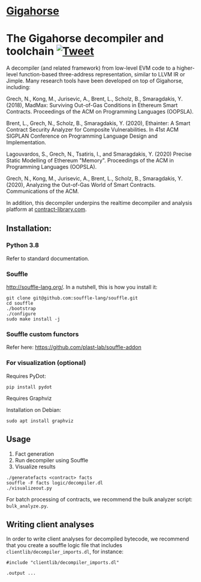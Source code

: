 [Gigahorse](https://vignette.wikia.nocookie.net/roadwarrior/images/e/ea/MMFR_Gigahorse-876x534.jpg/revision/latest?cb=20150427175606)
=============================
# The Gigahorse decompiler and toolchain [![Tweet](https://img.shields.io/twitter/url/http/shields.io.svg?style=social)](https://twitter.com/intent/tweet?text=Gigahorse%20-%20Decompilation%20and%20Analysis%20for%20Ethereum%20Smart%20Contracts&url=https://www.github.com/nevillegrech/gigahorse-toolchain)
A decompiler (and related framework) from low-level EVM code to a higher-level function-based three-address representation, similar to LLVM IR or Jimple. Many research tools have been developed on top of Gigahorse, including:

Grech, N., Kong, M., Jurisevic, A., Brent, L., Scholz, B., Smaragdakis, Y. (2018), MadMax: Surviving Out-of-Gas Conditions in Ethereum Smart Contracts. Proceedings of the ACM on Programming Languages (OOPSLA).

Brent, L., Grech, N., Scholz, B., Smaragdakis, Y. (2020), Ethainter: A Smart Contract Security Analyzer for Composite Vulnerabilities.
In 41st ACM SIGPLAN Conference on Programming Language Design and Implementation.

Lagouvardos, S., Grech, N., Tsatiris, I., and Smaragdakis, Y. (2020) Precise Static Modelling of Ethereum "Memory". Proceedings of the ACM in Programming Languages (OOPSLA).

Grech, N., Kong, M., Jurisevic, A., Brent, L., Scholz, B., Smaragdakis, Y. (2020),  Analyzing the Out-of-Gas World of Smart Contracts. Communications of the ACM.

In addition, this decompiler underpins the realtime decompiler and analysis platform at [contract-library.com](https://contract-library.com).




## Installation:

### Python 3.8
Refer to standard documentation.

### Souffle

http://souffle-lang.org/. In a nutshell, this is how you install it:

```
git clone git@github.com:souffle-lang/souffle.git
cd souffle
./bootstrap
./configure
sudo make install -j
```


### Souffle custom functors
Refer here: https://github.com/plast-lab/souffle-addon


### For visualization (optional)
Requires PyDot:
```
pip install pydot
```

Requires Graphviz

Installation on Debian:
```
sudo apt install graphviz
```

## Usage
1. Fact generation
2. Run decompiler using Souffle
3. Visualize results


```
./generatefacts <contract> facts
souffle -F facts logic/decompiler.dl
./visualizeout.py
```

For batch processing of contracts, we recommend the bulk analyzer script:  `bulk_analyze.py`.


## Writing client analyses

In order to write client analyses for decompiled bytecode, we recommend that you create a souffle logic file that includes `clientlib/decompiler_imports.dl`, for instance:
```
#include "clientlib/decompiler_imports.dl"

.output ...
```
